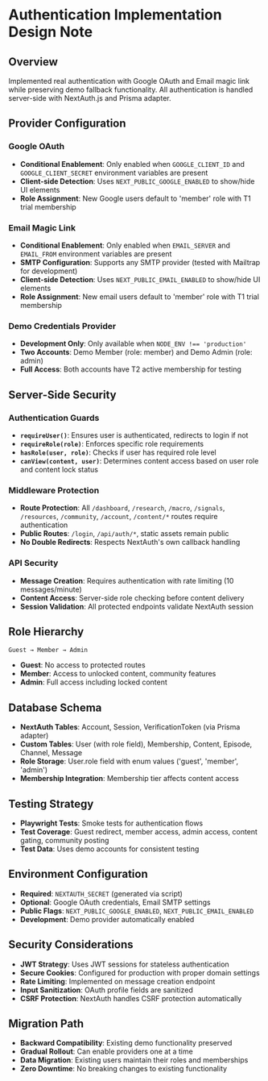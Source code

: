 # Authentication Implementation Design Note

## Overview
Implemented real authentication with Google OAuth and Email magic link while preserving demo fallback functionality. All authentication is handled server-side with NextAuth.js and Prisma adapter.

## Provider Configuration

### Google OAuth
- **Conditional Enablement**: Only enabled when `GOOGLE_CLIENT_ID` and `GOOGLE_CLIENT_SECRET` environment variables are present
- **Client-side Detection**: Uses `NEXT_PUBLIC_GOOGLE_ENABLED` to show/hide UI elements
- **Role Assignment**: New Google users default to 'member' role with T1 trial membership

### Email Magic Link
- **Conditional Enablement**: Only enabled when `EMAIL_SERVER` and `EMAIL_FROM` environment variables are present
- **SMTP Configuration**: Supports any SMTP provider (tested with Mailtrap for development)
- **Client-side Detection**: Uses `NEXT_PUBLIC_EMAIL_ENABLED` to show/hide UI elements
- **Role Assignment**: New email users default to 'member' role with T1 trial membership

### Demo Credentials Provider
- **Development Only**: Only available when `NODE_ENV !== 'production'`
- **Two Accounts**: Demo Member (role: member) and Demo Admin (role: admin)
- **Full Access**: Both accounts have T2 active membership for testing

## Server-Side Security

### Authentication Guards
- **`requireUser()`**: Ensures user is authenticated, redirects to login if not
- **`requireRole(role)`**: Enforces specific role requirements
- **`hasRole(user, role)`**: Checks if user has required role level
- **`canView(content, user)`**: Determines content access based on user role and content lock status

### Middleware Protection
- **Route Protection**: All `/dashboard`, `/research`, `/macro`, `/signals`, `/resources`, `/community`, `/account`, `/content/*` routes require authentication
- **Public Routes**: `/login`, `/api/auth/*`, static assets remain public
- **No Double Redirects**: Respects NextAuth's own callback handling

### API Security
- **Message Creation**: Requires authentication with rate limiting (10 messages/minute)
- **Content Access**: Server-side role checking before content delivery
- **Session Validation**: All protected endpoints validate NextAuth session

## Role Hierarchy
```
Guest → Member → Admin
```

- **Guest**: No access to protected routes
- **Member**: Access to unlocked content, community features
- **Admin**: Full access including locked content

## Database Schema
- **NextAuth Tables**: Account, Session, VerificationToken (via Prisma adapter)
- **Custom Tables**: User (with role field), Membership, Content, Episode, Channel, Message
- **Role Storage**: User.role field with enum values ('guest', 'member', 'admin')
- **Membership Integration**: Membership tier affects content access

## Testing Strategy
- **Playwright Tests**: Smoke tests for authentication flows
- **Test Coverage**: Guest redirect, member access, admin access, content gating, community posting
- **Test Data**: Uses demo accounts for consistent testing

## Environment Configuration
- **Required**: `NEXTAUTH_SECRET` (generated via script)
- **Optional**: Google OAuth credentials, Email SMTP settings
- **Public Flags**: `NEXT_PUBLIC_GOOGLE_ENABLED`, `NEXT_PUBLIC_EMAIL_ENABLED`
- **Development**: Demo provider automatically enabled

## Security Considerations
- **JWT Strategy**: Uses JWT sessions for stateless authentication
- **Secure Cookies**: Configured for production with proper domain settings
- **Rate Limiting**: Implemented on message creation endpoint
- **Input Sanitization**: OAuth profile fields are sanitized
- **CSRF Protection**: NextAuth handles CSRF protection automatically

## Migration Path
- **Backward Compatibility**: Existing demo functionality preserved
- **Gradual Rollout**: Can enable providers one at a time
- **Data Migration**: Existing users maintain their roles and memberships
- **Zero Downtime**: No breaking changes to existing functionality
